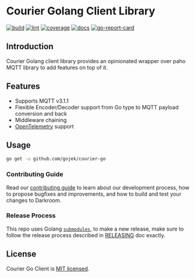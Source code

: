# Courier Golang Client Library

[![build][build-workflow-badge]][build-workflow]
[![lint][lint-workflow-badge]][lint-workflow]
[![coverage][coverage-badge]][coveralls]
[![docs][docs-badge]][pkg-dev]
[![go-report-card][report-badge]][report-card]

## Introduction

Courier Golang client library provides an opinionated wrapper over paho MQTT library to add features on top of it.

## Features

- Supports MQTT v3.1.1
- Flexible Encoder/Decoder support from Go type to MQTT payload conversion and back
- Middleware chaining
- [OpenTelemetry](https://github.com/open-telemetry/opentelemetry-go) support

## Usage

```bash
go get -u github.com/gojek/courier-go
```

### Contributing Guide

Read our [contributing guide](./CONTRIBUTING.md) to learn about our development process, how to propose bugfixes and improvements, and how to build and test your changes to Darkroom.

### Release Process

This repo uses Golang [`submodules`](https://github.com/golang/go/wiki/Modules#faqs--multi-module-repositories), to make a new release, make sure to follow the release process described in [RELEASING](RELEASING.md) doc exactly.

## License

Courier Go Client is [MIT licensed](./LICENSE).

[build-workflow-badge]: https://github.com/gojek/courier-go/workflows/build/badge.svg
[build-workflow]: https://github.com/gojek/courier-go/actions?query=workflow%3Abuild
[lint-workflow-badge]: https://github.com/gojek/courier-go/workflows/lint/badge.svg
[lint-workflow]: https://github.com/gojek/courier-go/actions?query=workflow%3Alint
[coverage-badge]: https://coveralls.io/repos/github/gojek/courier-go/badge.svg?branch=master
[coveralls]: https://coveralls.io/github/gojek/courier-go?branch=master
[docs-badge]: https://pkg.go.dev/badge/github.com/gojek/courier-go
[pkg-dev]: https://pkg.go.dev/github.com/gojek/courier-go
[report-badge]: https://goreportcard.com/badge/github.com/gojek/courier-go
[report-card]: https://goreportcard.com/report/github.com/gojek/courier-go
